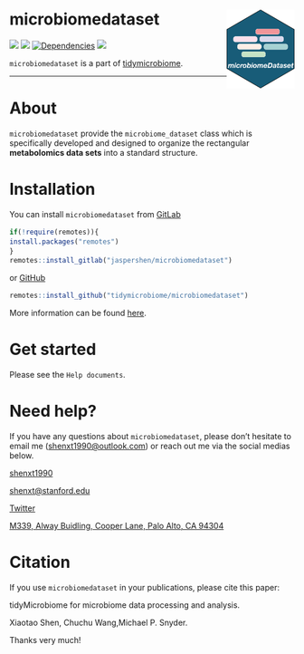 <!-- README.md is generated from README.Rmd. Please edit that file -->

# microbiomedataset <img src="man/figures/microbiomedataset_logo.png" align="right" alt="" width="120" />

[![](https://www.r-pkg.org/badges/version/microbiomedataset?color=green)](https://cran.r-project.org/package=microbiomedataset)
[![](https://img.shields.io/github/languages/code-size/tidymicrobiome/microbiomedataset.svg)](https://github.com/tidymicrobiome/microbiomedataset)
[![Dependencies](https://tinyverse.netlify.com/badge/microbiomedataset)](https://cran.r-project.org/package=microbiomedataset)
[![](https://img.shields.io/badge/lifecycle-experimental-orange.svg)](https://www.tidyverse.org/lifecycle/#experimental)

`microbiomedataset` is a part of [tidymicrobiome](https://www.tidymicrobiome.org/).

------

# About

`microbiomedataset` provide the `microbiome_dataset` class which is specifically developed and designed to organize the rectangular **metabolomics data sets** into a standard structure.

# Installation

You can install `microbiomedataset` from [GitLab](https://gitlab.com/jaspershen/microbiomedataset)

``` r
if(!require(remotes)){
install.packages("remotes")
}
remotes::install_gitlab("jaspershen/microbiomedataset")
```
or [GitHub](https://github.com/tidymicrobiome/microbiomedataset)

``` r
remotes::install_github("tidymicrobiome/microbiomedataset")
```

More information can be found [here](https://microbiomedataset.tidymicrobiome.org/articles/microbiomedataset_install.html).

# Get started

Please see the `Help documents`.

# Need help?

If you have any questions about `microbiomedataset`, please don’t hesitate to
email me (<shenxt1990@outlook.com>) or reach out me via the social medias below.

<i class="fa fa-weixin"></i>
[shenxt1990](https://www.shenxt.info/files/wechat_QR.jpg)

<i class="fa fa-envelope"></i> <shenxt@stanford.edu>

<i class="fa fa-twitter"></i>
[Twitter](https://twitter.com/JasperShen1990)

<i class="fa fa-map-marker-alt"></i> [M339, Alway Buidling, Cooper Lane,
Palo Alto, CA
94304](https://www.google.com/maps/place/Alway+Building/@37.4322345,-122.1770883,17z/data=!3m1!4b1!4m5!3m4!1s0x808fa4d335c3be37:0x9057931f3b312c29!8m2!3d37.4322345!4d-122.1748996)

# Citation

If you use `microbiomedataset` in your publications, please cite this paper:

tidyMicrobiome for microbiome data processing and analysis.

Xiaotao Shen, Chuchu Wang,Michael P. Snyder.

Thanks very much!
